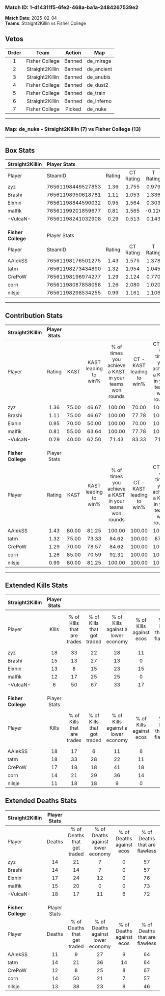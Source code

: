 ### Match ID: 1-d14311f5-6fe2-468a-ba1a-2484267539e2  
**Match Date**: 2025-02-04  
**Teams**: Straight2Killin vs Fisher College  

## Vetos  

| Order | Team | Action | Map |
| :---: | :--: | :----: | --- |
| 1 | Fisher College | Banned | de_mirage |
| 2 | Straight2Killin | Banned | de_ancient |
| 3 | Straight2Killin | Banned | de_anubis |
| 4 | Fisher College | Banned | de_dust2 |
| 5 | Fisher College | Banned | de_train |
| 6 | Straight2Killin | Banned | de_inferno |
| 7 | Fisher College | Picked | de_nuke |

---  

### **Map**: de_nuke - Straight2Killin (7) vs Fisher College (13)  
---  

## Box Stats  

| **Straight2Killin** | Player Stats      |        |           |          |       |      |       |         |        |      |     |
| :- | :- | :-: | :-: | :-: | :-: | :-: | :-: | :-: | :-: | :-: | :-: |
| Player              | SteamID           | Rating | CT Rating | T Rating | KAST  | ADR  | Kills | Assists | Deaths | K/D  | HS% |
| zyz                 | 76561198449527853 |  1.36  |   1.755   |  0.979   | 75.00 | 97.5 |  18   |    7    |   14   | 1.29 | 55  |
| Brashi              | 76561198950618781 |  1.11  |   1.053   |  1.336   | 75.00 | 66.3 |  15   |    3    |   14   | 1.07 | 60  |
| Elxhin              | 76561198844590032 |  0.95  |   1.564   |  0.303   | 70.00 | 76.8 |  13   |    5    |   17   | 0.76 | 30  |
| malfik              | 76561199201859677 |  0.81  |   1.565   |  -0.126  | 55.00 | 62.7 |  12   |    5    |   15   | 0.80 | 58  |
| -VulcaN-            | 76561198241032908 |  0.29  |   0.513   |  0.143   | 40.00 | 44.4 |   6   |    2    |   18   | 0.33 | 33  |
|                     |                   |        |           |          |       |      |       |         |        |      |     |
|                     |                   |        |           |          |       |      |       |         |        |      |     |
|                     |                   |        |           |          |       |      |       |         |        |      |     |
| **Fisher College**  | Player Stats      |        |           |          |       |      |       |         |        |      |     |
| Player              | SteamID           | Rating | CT Rating | T Rating | KAST  | ADR  | Kills | Assists | Deaths | K/D  | HS% |
| AAlekSS             | 76561198176501275 |  1.43  |   1.575   |  1.378   | 80.00 | 89.0 |  18   |    3    |   11   | 1.64 | 27  |
| tatm                | 76561198273434890 |  1.32  |   1.954   |  1.045   | 75.00 | 89.4 |  18   |    5    |   14   | 1.29 | 33  |
| CrePoW              | 76561198196974277 |  1.29  |   2.124   |  0.770   | 70.00 | 90.0 |  17   |    2    |   12   | 1.42 | 64  |
| corn                | 76561198087858058 |  1.26  |   2.080   |  1.020   | 85.00 | 92.7 |  14   |    9    |   14   | 1.00 | 50  |
| nilsje              | 76561198298534255 |  0.99  |   1.161   |  1.106   | 80.00 | 59.5 |  11   |    6    |   13   | 0.85 | 45  |
---  

## Contribution Stats  

| **Straight2Killin** | Player Stats |       |                      |                                                        |                           |                                                             |                          |                                                            |
| :- | :-: | :-: | :-: | :-: | :-: | :-: | :-: | :-: |
| Player              |    Rating    | KAST  | KAST leading to win% | % of times you achieve a KAST in your teams won rounds | CT - KAST leading to win% | CT - % of times you achieve a KAST in your teams won rounds | T - KAST leading to win% | T - % of times you achieve a KAST in your teams won rounds |
| zyz                 |     1.36     | 75.00 |        46.67         |                         100.00                         |           70.00           |                           100.00                            |           0.00           |                            0.00                            |
| Brashi              |     1.11     | 75.00 |        46.67         |                         100.00                         |           77.78           |                           100.00                            |           0.00           |                            0.00                            |
| Elxhin              |     0.95     | 70.00 |        50.00         |                         100.00                         |           70.00           |                           100.00                            |           0.00           |                            0.00                            |
| malfik              |     0.81     | 55.00 |        63.64         |                         100.00                         |           77.78           |                           100.00                            |           0.00           |                            0.00                            |
| -VulcaN-            |     0.29     | 40.00 |        62.50         |                         71.43                          |           83.33           |                            71.43                            |           0.00           |                            0.00                            |
|                     |              |       |                      |                                                        |                           |                                                             |                          |                                                            |
|                     |              |       |                      |                                                        |                           |                                                             |                          |                                                            |
|                     |              |       |                      |                                                        |                           |                                                             |                          |                                                            |
| **Fisher College**  | Player Stats |       |                      |                                                        |                           |                                                             |                          |                                                            |
| Player              |    Rating    | KAST  | KAST leading to win% | % of times you achieve a KAST in your teams won rounds | CT - KAST leading to win% | CT - % of times you achieve a KAST in your teams won rounds | T - KAST leading to win% | T - % of times you achieve a KAST in your teams won rounds |
| AAlekSS             |     1.43     | 80.00 |        81.25         |                         100.00                         |          100.00           |                           100.00                            |          62.50           |                           100.00                           |
| tatm                |     1.32     | 75.00 |        73.33         |                         84.62                          |          100.00           |                            87.50                            |          50.00           |                           80.00                            |
| CrePoW              |     1.29     | 70.00 |        78.57         |                         84.62                          |          100.00           |                           100.00                            |          50.00           |                           60.00                            |
| corn                |     1.26     | 85.00 |        70.59         |                         92.31                          |          100.00           |                           100.00                            |          44.44           |                           80.00                            |
| nilsje              |     0.99     | 80.00 |        81.25         |                         100.00                         |          100.00           |                           100.00                            |          62.50           |                           100.00                           |
---  

## Extended Kills Stats  

| **Straight2Killin** | Player Stats |                            |                            |                                    |                         |                              |                                 |                                       |                    |           |
| :- | :-: | :-: | :-: | :-: | :-: | :-: | :-: | :-: | :-: | :-: |
| Player              |    Kills     | % of Kills that are trades | % of Kills that got traded | % of Kills against a lower economy | % of Kills against ecos | % of Kills that are flawless | % of Kills that are close duels | % of Kills that are assisted by flash | Pistol Round Kills | AWP Kills |
| zyz                 |      18      |             33             |             22             |                 28                 |           11            |              78              |                6                |                   0                   |         0          |     1     |
| Brashi              |      15      |             13             |             27             |                 13                 |            0            |              40              |                0                |                   0                   |         0          |     2     |
| Elxhin              |      13      |             8              |             15             |                 23                 |           15            |              62              |               15                |                   0                   |         2          |     0     |
| malfik              |      12      |             17             |             25             |                 25                 |            0            |              58              |                0                |                   0                   |         0          |     2     |
| -VulcaN-            |      6       |             50             |             67             |                 33                 |           17            |              50              |               17                |                   0                   |         1          |     0     |
|                     |              |                            |                            |                                    |                         |                              |                                 |                                       |                    |           |
|                     |              |                            |                            |                                    |                         |                              |                                 |                                       |                    |           |
|                     |              |                            |                            |                                    |                         |                              |                                 |                                       |                    |           |
| **Fisher College**  | Player Stats |                            |                            |                                    |                         |                              |                                 |                                       |                    |           |
| Player              |    Kills     | % of Kills that are trades | % of Kills that got traded | % of Kills against a lower economy | % of Kills against ecos | % of Kills that are flawless | % of Kills that are close duels | % of Kills that are assisted by flash | Pistol Round Kills | AWP Kills |
| AAlekSS             |      18      |             17             |             6              |                 11                 |            6            |              67              |               11                |                   0                   |         0          |     3     |
| tatm                |      18      |             33             |             28             |                 22                 |           11            |              78              |                0                |                   6                   |         9          |     3     |
| CrePoW              |      17      |             18             |             18             |                 41                 |           18            |              71              |                6                |                   6                   |         1          |     1     |
| corn                |      14      |             21             |             29             |                 36                 |           14            |              71              |                0                |                   7                   |         0          |     2     |
| nilsje              |      11      |             18             |             18             |                 9                  |            0            |              45              |                0                |                   9                   |         0          |     1     |
## Extended Deaths Stats  

| **Straight2Killin** | Player Stats |                             |                                   |                          |                               |                            |                           |               |
| :- | :-: | :-: | :-: | :-: | :-: | :-: | :-: | :-: |
| Player              |    Deaths    | % of Deaths that get traded | % of Deaths against lower economy | % of Deaths against ecos | % of Deaths that are flawless | % of Deaths that are close | % of Deaths while blinded | Deaths to AWP |
| zyz                 |      14      |             21              |                 7                 |            0             |              57               |             0              |             7             |       3       |
| Brashi              |      14      |             14              |                 7                 |            0             |              57               |             0              |             7             |       4       |
| Elxhin              |      17      |             24              |                12                 |            0             |              76               |             6              |             6             |       0       |
| malfik              |      15      |             20              |                 0                 |            0             |              73               |             7              |             0             |       2       |
| -VulcaN-            |      18      |             17              |                11                 |            6             |              72               |             6              |             6             |       1       |
|                     |              |                             |                                   |                          |                               |                            |                           |               |
|                     |              |                             |                                   |                          |                               |                            |                           |               |
|                     |              |                             |                                   |                          |                               |                            |                           |               |
| **Fisher College**  | Player Stats |                             |                                   |                          |                               |                            |                           |               |
| Player              |    Deaths    | % of Deaths that get traded | % of Deaths against lower economy | % of Deaths against ecos | % of Deaths that are flawless | % of Deaths that are close | % of Deaths while blinded | Deaths to AWP |
| AAlekSS             |      11      |              9              |                27                 |            9             |              64               |             9              |             0             |       1       |
| tatm                |      14      |             21              |                36                 |            14            |              64               |             0              |             0             |       0       |
| CrePoW              |      12      |              8              |                25                 |            8             |              67               |             0              |             0             |       0       |
| corn                |      14      |             50              |                21                 |            7             |              57               |             14             |             0             |       0       |
| nilsje              |      13      |             38              |                23                 |            8             |              46               |             8              |             0             |       2       |
